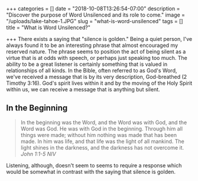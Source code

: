 +++
categories = []
date = "2018-10-08T13:26:54-07:00"
description = "Discover the purpose of Word Unsilenced and its role to come."
image = "/uploads/lake-tahoe-1.JPG"
slug = "what-is-word-unsilenced"
tags = []
title = "What is Word Unsilenced?"

+++
There exists a saying that "silence is golden." Being a quiet person, I've always found it to be an interesting phrase that almost encouraged my reserved nature. The phrase seems to position the act of being silent as a virtue that is at odds with speech, or perhaps just speaking too much. The ability to be a great listener is certainly something that is valued in relationships of all kinds. In the Bible, often referred to as God's Word, we've received a message that is by its very description, God-breathed (2 Timothy 3:16). God's spirit lives within it and by the moving of the Holy Spirit within us, we can receive a message that is anything but silent.

## In the Beginning

> In the beginning was the Word, and the Word was with God, and the Word was God. He was with God in the beginning. Through him all things were made; without him nothing was made that has been made. In him was life, and that life was the light of all mankind. The light shines in the darkness, and the darkness has not overcome it.  
> _John 1:1-5 NIV_

Listening, although, doesn't seem to  seems to require a response which would be somewhat in contrast with the saying that silence is golden. 